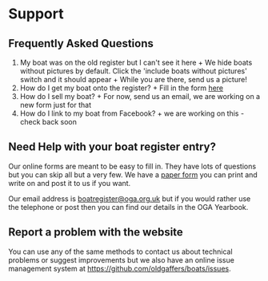 # Support

## Frequently Asked Questions

1.   My boat was on the old register but I can't see it here
    +    We hide boats without pictures by default. Click the 'include boats without pictures' switch and it should appear
    +    While you are there, send us a picture!
1.   How do I get my boat onto the register?
    +    Fill in the form [here](https://form.jotform.com/jfbcable/new-boat)
1.   How do I sell my boat?
    +    For now, send us an email, we are working on a new form just for that 
1.   How do I link to my boat from Facebook?
    +    we are working on this - check back soon

## Need Help with your boat register entry?

Our online forms are meant to be easy to fill in. They have lots of questions but you can skip all but a very few.
We have a [paper form](oga-boatregister-form-2019.pdf) you can print and write on and post it to us if you want.

Our email address is boatregister@oga.org.uk but if you would rather use the telephone or post then you can find our details in the OGA Yearbook.

## Report a problem with the website

You can use any of the same methods to contact us about technical problems or suggest improvements but we also have an online issue management
system at https://github.com/oldgaffers/boats/issues.
